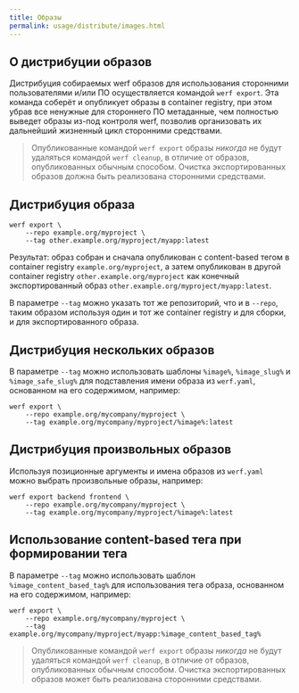 ```yaml
---
title: Образы
permalink: usage/distribute/images.html
---
```


## О дистрибуции образов

Дистрибуция собираемых werf образов для использования сторонними пользователями и/или ПО осуществляется командой `werf export`. Эта команда соберёт и опубликует образы в container registry, при этом убрав все ненужные для стороннего ПО метаданные, чем полностью выведет образы из-под контроля werf, позволив организовать их дальнейший жизненный цикл сторонними средствами.

> Опубликованные командой `werf export` образы *никогда* не будут удаляться командой `werf cleanup`, в отличие от образов, опубликованных обычным способом. Очистка экспортированных образов должна быть реализована сторонними средствами.

## Дистрибуция образа

```shell
werf export \
    --repo example.org/myproject \
    --tag other.example.org/myproject/myapp:latest
```

Результат: образ собран и сначала опубликован с content-based тегом в container registry `example.org/myproject`, а затем опубликован в другой container registry `other.example.org/myproject` как конечный экспортированный образ `other.example.org/myproject/myapp:latest`.

В параметре `--tag` можно указать тот же репозиторий, что и в `--repo`, таким образом используя один и тот же container registry и для сборки, и для экспортированного образа.

## Дистрибуция нескольких образов

В параметре `--tag` можно использовать шаблоны `%image%`, `%image_slug%` и `%image_safe_slug%` для подставления имени образа из `werf.yaml`, основанном на его содержимом, например:

```shell
werf export \
    --repo example.org/mycompany/myproject \
    --tag example.org/mycompany/myproject/%image%:latest
```

## Дистрибуция произвольных образов

Используя позиционные аргументы и имена образов из `werf.yaml` можно выбрать произвольные образы, например:

```shell
werf export backend frontend \
    --repo example.org/mycompany/myproject \
    --tag example.org/mycompany/myproject/%image%:latest
```

## Использование content-based тега при формировании тега

В параметре `--tag` можно использовать шаблон `%image_content_based_tag%` для использования тега образа, основанном на его содержимом, например:

```shell
werf export \
    --repo example.org/mycompany/myproject \
    --tag example.org/mycompany/myproject/myapp:%image_content_based_tag%
```

> Опубликованные командой `werf export` образы *никогда* не будут удаляться командой `werf cleanup`, в отличие от образов, опубликованных обычным способом. Очистка экспортированных образов может быть реализована сторонними средствами.
